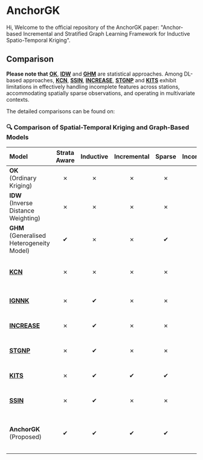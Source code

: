# AnchorGK 

Hi, Welcome to the official repository of the AnchorGK paper: "Anchor-based Incremental and Stratified Graph Learning Framework for Inductive Spatio-Temporal Kriging". 

## Comparison

**Please note that** [**OK**](https://link.springer.com/book/10.1007/978-3-662-05294-5), [**IDW**](https://www.sciencedirect.com/science/article/abs/pii/S0098300408000721) and [**GHM**](https://www.tandfonline.com/doi/full/10.1080/13658816.2022.2147530?scroll=top&needAccess=true) are statistical approaches.
Among DL-based approaches, [**KCN**](https://arxiv.org/pdf/2306.09463), [**SSIN**](https://arxiv.org/pdf/2311.15530), [**INCREASE**](https://arxiv.org/abs/2302.02738), [**STGNP**](https://dl.acm.org/doi/pdf/10.1145/3580305.3599372) and [**KITS**](https://arxiv.org/pdf/2311.02565) exhibit limitations in effectively handling incomplete features across stations, accommodating spatially sparse observations, and operating in multivariate contexts.

The detailed comparisons can be found on:

### 🔍 Comparison of Spatial-Temporal Kriging and Graph-Based Models

| **Model** | **Strata**<br>**Aware** | **Inductive** | **Incremental** | **Sparse** | **Incomplete** | **Multi-**<br>**variate** | **Effi-**<br>**ciency** | **Strengths** | **Limitations** |
| :-- | :--: | :--: | :--: | :--: | :--: | :--: | :--: | :-- | :-- |
| **OK**<br>(Ordinary Kriging) | ✗ | ✗ | ✗ | ✗ | ✗ | ✗ | Med | Classic baseline | Not scalable; ignores heterogeneity |
| **IDW**<br>(Inverse Distance Weighting) | ✗ | ✗ | ✗ | ✗ | ✗ | ✗ | High | Simple; no training | Ignores spatial correlation |
| **GHM**<br>(Generalised Heterogeneity Model) | ✔ | ✗ | ✗ | ✔ | ✗ | ✗ | Med | Stratified spatial modelling | Non-inductive; fixed graph |
| [**KCN**](https://arxiv.org/pdf/2306.09463) | ✗ | ✗ | ✗ | ✗ | ✗ | ✗ | Med | CNN-based spatial learning | Poor on missing & multi-variate data |
| [**IGNNK**](https://openreview.net/forum?id=jeBic1U1KXz) | ✗ | ✔ | ✗ | ✗ | ✗ | ✗ | High | Inductive kriging via GNN | No strata; no missing data support |
| [**INCREASE**](https://arxiv.org/abs/2302.02738) | ✗ | ✔ | ✗ | ✗ | ✗ | ✗ | Med | Good generalisation | No sparse or multivariate input support |
| [**STGNP**](https://dl.acm.org/doi/pdf/10.1145/3580305.3599372) | ✗ | ✔ | ✗ | ✗ | ✗ | ✔ | Med | Multivariate TS modelling | Poor handling of missing features |
| [**KITS**](https://arxiv.org/pdf/2311.02565) | ✗ | ✔ | ✔ | ✔ | ✗ | ✗ | Low | Handles sparsity; incremental | Biased by pseudo-nodes |
| [**SSIN**](https://arxiv.org/pdf/2311.15530) | ✗ | ✔ | ✗ | ✗ | ✗ | ✗ | Med | Lightweight spatial method | No support for missing or multivariate |
| **AnchorGK**<br>(Proposed) | ✔ | ✔ | ✔ | ✔ | ✔ | ✔ | High | Full support for sparse,<br>incomplete, multivariate data | Scaling to larger graphs TBD |
